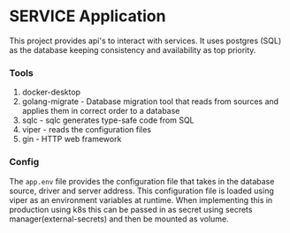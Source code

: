 # SERVICE Application

This project provides api's to interact with services. It uses postgres (SQL) as the database keeping consistency and availability as top priority.


### Tools

1. docker-desktop
2. golang-migrate - Database migration tool that reads from sources and applies them in correct order to a database
3. sqlc - sqlc generates type-safe code from SQL
4. viper - reads the configuration files
5. gin - HTTP web framework

### Config

The `app.env` file provides the configuration file that takes in the database source, driver and server address. This configuration file is loaded using viper as an environment variables at runtime. When implementing this in production using k8s this can be passed in as secret using secrets manager(external-secrets) and then be mounted as volume.
